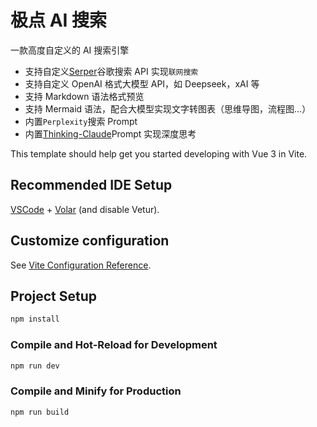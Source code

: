 # 极点 AI 搜索

一款高度自定义的 AI 搜索引擎

- 支持自定义[Serper](https://serper.dev/)谷歌搜索 API 实现`联网搜索`
- 支持自定义 OpenAI 格式大模型 API，如 Deepseek，xAI 等
- 支持 Markdown 语法格式预览
- 支持 Mermaid 语法，配合大模型实现文字转图表（思维导图，流程图...）
- 内置`Perplexity`搜索 Prompt
- 内置[Thinking-Claude](https://github.com/richards199999/Thinking-Claude)Prompt 实现深度思考

This template should help get you started developing with Vue 3 in Vite.

## Recommended IDE Setup

[VSCode](https://code.visualstudio.com/) + [Volar](https://marketplace.visualstudio.com/items?itemName=Vue.volar) (and disable Vetur).

## Customize configuration

See [Vite Configuration Reference](https://vite.dev/config/).

## Project Setup

```sh
npm install
```

### Compile and Hot-Reload for Development

```sh
npm run dev
```

### Compile and Minify for Production

```sh
npm run build
```

